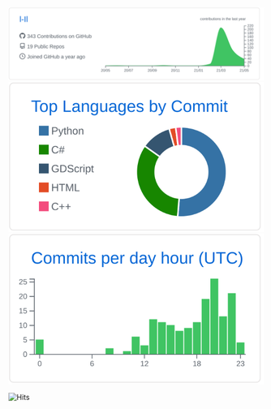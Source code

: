 ![00](https://raw.githubusercontent.com/l-Il/l-Il/master/profile-summary-card-output/github/0-profile-details.svg)
![11](https://raw.githubusercontent.com/l-Il/l-Il/master/profile-summary-card-output/github/2-most-commit-language.svg) ![21](https://raw.githubusercontent.com/l-Il/l-Il/master/profile-summary-card-output/github/4-productive-time.svg)

![Hits](https://hits.seeyoufarm.com/api/count/incr/badge.svg?url=https%3A%2F%2Fgithub.com%2Fl-Il%2F&count_bg=%23CCCCCC&title_bg=%23202020&icon=github.svg&icon_color=%23CCCCCC&title=_&edge_flat=true)
